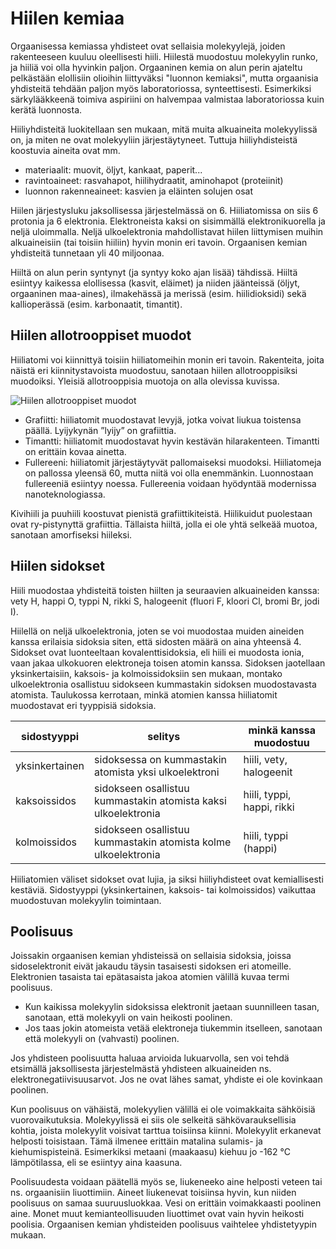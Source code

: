 # Hiilen kemiaa

Orgaanisessa kemiassa yhdisteet ovat sellaisia molekyylejä, joiden rakenteeseen kuuluu oleellisesti hiili. Hiilestä muodostuu molekyylin runko, ja hiiliä voi olla hyvinkin paljon. Orgaaninen kemia on alun perin ajateltu pelkästään elollisiin olioihin liittyväksi "luonnon kemiaksi", mutta orgaanisia yhdisteitä tehdään paljon myös laboratoriossa, synteettisesti. Esimerkiksi särkylääkkeenä toimiva aspiriini on halvempaa valmistaa laboratoriossa kuin kerätä luonnosta.

Hiiliyhdisteitä luokitellaan sen mukaan, mitä muita alkuaineita molekyylissä on, ja miten ne ovat molekyyliin järjestäytyneet. Tuttuja hiiliyhdisteistä koostuvia aineita ovat mm. 

- materiaalit: muovit, öljyt, kankaat, paperit...
- ravintoaineet: rasvahapot, hiilihydraatit, aminohapot (proteiinit)
- luonnon rakenneaineet: kasvien ja eläinten solujen osat

Hiilen järjestysluku jaksollisessa järjestelmässä on 6. Hiiliatomissa on siis 6 protonia ja 6 elektronia. Elektroneista kaksi on sisimmällä elektronikuorella ja neljä uloimmalla. Neljä ulkoelektronia mahdollistavat hiilen liittymisen muihin alkuaineisiin (tai toisiin hiiliin) hyvin monin eri tavoin. Orgaanisen kemian yhdisteitä tunnetaan yli 40 miljoonaa.

Hiiltä on alun perin syntynyt (ja syntyy koko ajan lisää) tähdissä. Hiiltä esiintyy kaikessa elollisessa (kasvit, eläimet) ja niiden jäänteissä (öljyt, orgaaninen maa-aines), ilmakehässä ja merissä (esim. hiilidioksidi) sekä kallioperässä (esim. karbonaatit, timantit).
 
## Hiilen allotrooppiset muodot

Hiiliatomi voi kiinnittyä toisiin hiiliatomeihin monin eri tavoin. Rakenteita, joita näistä eri kiinnitystavoista muodostuu, sanotaan hiilen allotrooppisiksi muodoiksi. Yleisiä allotrooppisia muotoja on alla olevissa kuvissa.

![Hiilen allotrooppiset muodot](allotropia.png "Hiilen allotrooppiset muodot")

- Grafiitti: hiiliatomit muodostavat levyjä, jotka voivat liukua toistensa päällä. Lyijykynän ”lyijy” on grafiittia.
- Timantti: hiiliatomit muodostavat hyvin kestävän hilarakenteen. Timantti on erittäin kovaa ainetta.
- Fullereeni: hiiliatomit järjestäytyvät pallomaiseksi muodoksi. Hiiliatomeja on pallossa yleensä 60, mutta niitä voi olla enemmänkin. Luonnostaan fullereeniä esiintyy noessa. Fullereenia voidaan hyödyntää modernissa nanoteknologiassa. 

Kivihiili ja puuhiili koostuvat pienistä grafiittikiteistä. Hiilikuidut puolestaan ovat ry-pistynyttä grafiittia. Tällaista hiiltä, jolla ei ole yhtä selkeää muotoa, sanotaan amorfiseksi hiileksi. 

## Hiilen sidokset

Hiili muodostaa yhdisteitä toisten hiilten ja seuraavien alkuaineiden kanssa: vety H, happi O, typpi N, rikki S, halogeenit (fluori F, kloori Cl, bromi Br, jodi I).

Hiilellä on neljä ulkoelektronia, joten se voi muodostaa muiden aineiden kanssa erilaisia sidoksia siten, että sidosten määrä on aina yhteensä 4. Sidokset ovat luonteeltaan kovalenttisidoksia, eli hiili ei muodosta ionia, vaan jakaa ulkokuoren elektroneja toisen atomin kanssa. Sidoksen jaotellaan yksinkertaisiin, kaksois- ja kolmoissidoksiin sen mukaan, montako ulkoelektronia osallistuu sidokseen kummastakin sidoksen muodostavasta atomista. Taulukossa kerrotaan, minkä atomien kanssa hiiliatomit muodostavat eri tyyppisiä sidoksia.

|sidostyyppi| selitys|minkä kanssa muodostuu|
|-----------|--------|---------------|
|yksinkertainen|sidoksessa on kummastakin atomista yksi ulkoelektroni|hiili, vety, halogeenit|
|kaksoissidos|sidokseen osallistuu kummastakin atomista kaksi ulkoelektronia|hiili, typpi, happi, rikki|
|kolmoissidos|sidokseen osallistuu kummastakin atomista kolme ulkoelektronia|hiili, typpi (happi)|

Hiiliatomien väliset sidokset ovat lujia, ja siksi hiiliyhdisteet ovat kemiallisesti kestäviä. Sidostyyppi (yksinkertainen, kaksois- tai kolmoissidos) vaikuttaa muodostuvan molekyylin toimintaan.

## Poolisuus

Joissakin orgaanisen kemian yhdisteissä on sellaisia sidoksia, joissa sidoselektronit eivät jakaudu täysin tasaisesti sidoksen eri atomeille. Elektronien tasaista tai epätasaista jakoa atomien välillä kuvaa termi poolisuus. 
- Kun kaikissa molekyylin sidoksissa elektronit jaetaan suunnilleen tasan, sanotaan, että molekyyli on vain heikosti poolinen.
- Jos taas jokin atomeista vetää elektroneja tiukemmin itselleen, sanotaan että molekyyli on (vahvasti) poolinen.

Jos yhdisteen poolisuutta haluaa arvioida lukuarvolla, sen voi tehdä etsimällä jaksollisesta järjestelmästä yhdisteen alkuaineiden ns. elektronegatiivisuusarvot. Jos ne ovat lähes samat, yhdiste ei ole kovinkaan poolinen.

Kun poolisuus on vähäistä, molekyylien välillä ei ole voimakkaita sähköisiä vuorovaikutuksia. Molekyylissä ei siis ole selkeitä sähkövarauksellisia kohtia, joista molekyylit voisivat tarttua toisiinsa kiinni. Molekyylit erkanevat helposti toisistaan. Tämä ilmenee erittäin matalina sulamis- ja kiehumispisteinä. Esimerkiksi metaani (maakaasu) kiehuu jo -162 °C lämpötilassa, eli se esiintyy aina kaasuna.

Poolisuudesta voidaan päätellä myös se, liukeneeko aine helposti veteen tai ns. orgaanisiin liuottimiin. Aineet liukenevat toisiinsa hyvin, kun niiden poolisuus on samaa suuruusluokkaa. Vesi on erittäin voimakkaasti poolinen aine. Monet muut kemianteollisuuden liuottimet ovat vain hyvin heikosti poolisia. Orgaanisen kemian yhdisteiden poolisuus vaihtelee yhdistetyypin mukaan.
